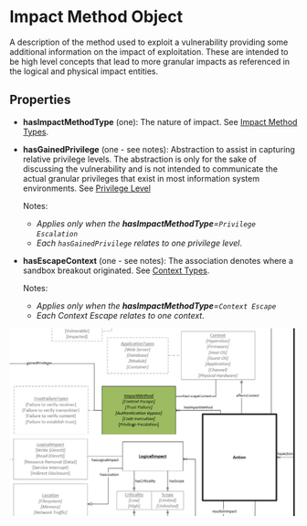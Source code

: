 # Impact Method Object

A description of the method used to exploit a vulnerability providing some additional information on the impact of exploitation. These are intended to be high level concepts that lead to more granular impacts as referenced in the logical and physical impact entities.

## Properties

- **hasImpactMethodType** (one): The nature of impact.  See [Impact Method Types](../values/impact-method-type.md).

- **hasGainedPrivilege** (one - see notes): Abstraction to assist in capturing relative privilege levels. The abstraction is only for the sake of discussing the vulnerability and is not intended to communicate the actual granular privileges that exist in most information system environments. See [Privilege Level](../values/privilege-level.md)

   Notes:
   - *Applies only when the **hasImpactMethodType**=`Privilege Escalation`*
   - *Each `hasGainedPrivilege` relates to one privilege level*.

- **hasEscapeContext** (one - see notes): The association denotes where a sandbox breakout originated. See [Context Types](../context.md).

   Notes:
   - *Applies only when the **hasImpactMethodType**=`Context Escape`*
   - *Each Context Escape relates to one context.*
  
![Impact Method Graph](../figures/graphsnippets/ImpactMethodSnippet.png "Impact Method Graph")